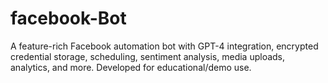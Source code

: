 # facebook-Bot
A feature-rich Facebook automation bot with GPT-4 integration, encrypted credential storage, scheduling, sentiment analysis, media uploads, analytics, and more. Developed for educational/demo use.
